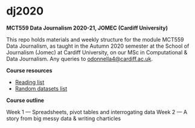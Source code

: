 # dj2020

**MCT559 Data Journalism 2020-21, JOMEC (Cardiff University)**

This repo holds materials and weekly structure for the module MCT559 Data Journalism, as taught in the Autumn 2020 semester at the School of Journalism (Jomec) at Cardiff University, on our MSc in Computational & Data Journalism. Any queries to odonnella4@cardiff.ac.uk.

**Course resources**
- [Reading list](https://docs.google.com/document/d/15dNzLex3VdkcRjcXvyc8mKoXOFhBJHl2kVZeCUICLfQ/edit?usp=sharing)
- [Random datasets list](https://docs.google.com/document/d/1jwWhnAXX1ctCH7C4Q3De6Za8PV5Xo61gCfeMVOeIUTg/edit?usp=sharing)

**Course outline**

Week 1 — Spreadsheets, pivot tables and interrogating data
Week 2 — A story from big messy data & writing charticles
